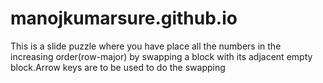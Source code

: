 manojkumarsure.github.io
========================
This is a slide puzzle where you have place all the numbers in the increasing order(row-major) by swapping
a block with its adjacent empty block.Arrow keys are to be used to do the swapping
